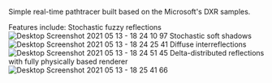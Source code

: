 Simple real-time pathtracer built based on the Microsoft's DXR samples.

Features include:
Stochastic fuzzy reflections
![Desktop Screenshot 2021 05 13 - 18 24 10 97](https://user-images.githubusercontent.com/8358987/118526381-772a8f80-b740-11eb-9d75-1fc90a2f1f32.png)
Stochastic soft shadows
![Desktop Screenshot 2021 05 13 - 18 24 25 41](https://user-images.githubusercontent.com/8358987/118526491-96292180-b740-11eb-9895-f3202aa23a57.png)
Diffuse interreflections
![Desktop Screenshot 2021 05 13 - 18 24 51 45](https://user-images.githubusercontent.com/8358987/118526557-a7722e00-b740-11eb-9e15-2994ec824887.png)
Delta-distributed reflections with fully physically based renderer
![Desktop Screenshot 2021 05 13 - 18 25 41 66](https://user-images.githubusercontent.com/8358987/118526658-c53f9300-b740-11eb-8e41-46a87eb79b59.png)
